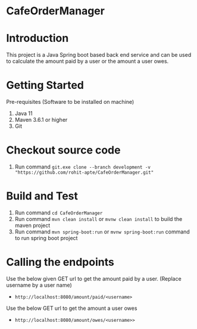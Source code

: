 # CafeOrderManager

# Introduction 
 This project is a Java Spring boot based back end service and can be used to calculate the amount paid by a user or the amount a user owes.
 
# Getting Started
 Pre-requisites (Software to be installed on machine)
 1. Java 11 
 2. Maven 3.6.1 or higher
 3. Git
 
# Checkout source code
 1. Run command `git.exe clone --branch development -v "https://github.com/rohit-apte/CafeOrderManager.git"`
 
# Build and Test
 1.	Run command `cd CafeOrderManager`
 2.	Run command `mvn clean install` or `mvnw clean install` to build the maven project
 3.	Run command `mvn spring-boot:run` or `mvnw spring-boot:run` command to run spring boot project

# Calling the endpoints
Use the below given GET url to get the amount paid by a user. (Replace username by a user name)
- `http://localhost:8080/amount/paid/<username>`

Use the below GET url to get the amount a user owes
- `http://localhost:8080/amount/owes/<username>>`